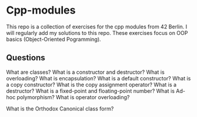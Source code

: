 # Cpp-modules
This repo is a collection of exercises for the cpp modules from 42 Berlin. I will regularly add my solutions to this repo. 
These exercises focus on OOP basics (Object-Oriented Pogramming).

## Questions
What are classes? What is a constructor and destructor?
What is overloading?
What is encapsulation?
What is a default constructor?
What is a copy constructor?
What is the copy assignment operator?
What is a destructor?
What is a fixed-point and floating-point number?
What is Ad-hoc polymorphism?
What is operator overloading?

What is the Orthodox Canonical class form?

